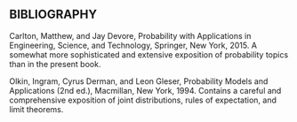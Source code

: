 ## BIBLIOGRAPHY
Carlton, Matthew, and Jay Devore, Probability with Applications in Engineering, Science, and Technology, Springer, New York, 2015. A somewhat more sophisticated and extensive exposition of probability topics than in the present book.

Olkin, Ingram, Cyrus Derman, and Leon Gleser, Probability Models and Applications (2nd ed.), Macmillan, New York, 1994. Contains a careful and comprehensive exposition of joint distributions, rules of expectation, and limit theorems.